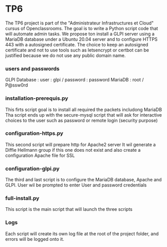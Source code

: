 # TP6
The TP6 project is part of the "Administrateur Infrastructures et Cloud" cursus of Openclassrooms.
The goal is to write a Python script code that will automate admin tasks.
We propose ton install a GLPI server using a MariaDB database under a Ubuntu 20.04 server and to configure HTTPS 443 with a autosigned certificate.
The choice to keep an autosigned certificate and not to use tools such as letsencrypt or certbot can be justified because we do not use any public domain name.

### users and passwords
GLPI Database : user : glpi / password : password
MariaDB : root / P@ssw0rd

### installation-prerequis.py
This firts script goal is to install all required the packets includong MariaDB
Tha script ends up with the secure-mysql script that will ask for interactive choices to the user such as password or remote login (security purpose)

### configuration-https.py
This second script will prepare http for Apache2 server
It wil generate a Diffie Hellmann group if this one does not exist and also create a configuration Apache file for SSL

### configuration-glpi.py
The third and last script is to configure the MariaDB database, Apache and GLPI.
User wil be prompted to enter User and password credentials

### full-install.py
This script is the main script that will launch the three scripts

### Logs
Each script will create its own log file at the root of the project folder, and errors will be logged onto it.

